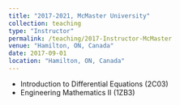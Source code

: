 ```yaml
---
title: "2017-2021, McMaster University"
collection: teaching
type: "Instructor"
permalink: /teaching/2017-Instructor-McMaster
venue: "Hamilton, ON, Canada"
date: 2017-09-01
location: "Hamilton, ON, Canada"
---
```


* Introduction to Differential Equations (2C03)
* Engineering Mathematics II (1ZB3)
